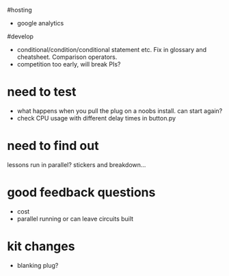 #hosting

* google analytics

#develop

* conditional/condition/conditional statement etc. Fix in glossary and cheatsheet. Comparison operators.
* competition too early, will break PIs?

# need to test

* what happens when you pull the plug on a noobs install. can start again?
* check CPU usage with different delay times in button.py

# need to find out

lessons run in parallel? stickers and breakdown...

# good feedback questions

* cost
* parallel running or can leave circuits built

# kit changes

* blanking plug?
